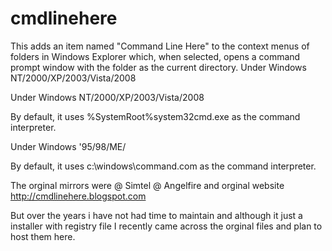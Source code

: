# cmdlinehere
This adds an item named "Command Line Here" to the context menus of folders in Windows Explorer which, when selected, opens a command prompt window with the folder as the current directory.  Under Windows NT/2000/XP/2003/Vista/2008

Under Windows NT/2000/XP/2003/Vista/2008

By default, it uses %SystemRoot%system32cmd.exe as the command interpreter.

Under Windows '95/98/ME/

By default, it uses c:\windows\command.com as the command interpreter.

The orginal mirrors were @ Simtel @ Angelfire and orginal website http://cmdlinehere.blogspot.com

But over the years i have not had time to maintain and although it just a installer with registry file
I recently came across the orginal files and plan to host them here.

